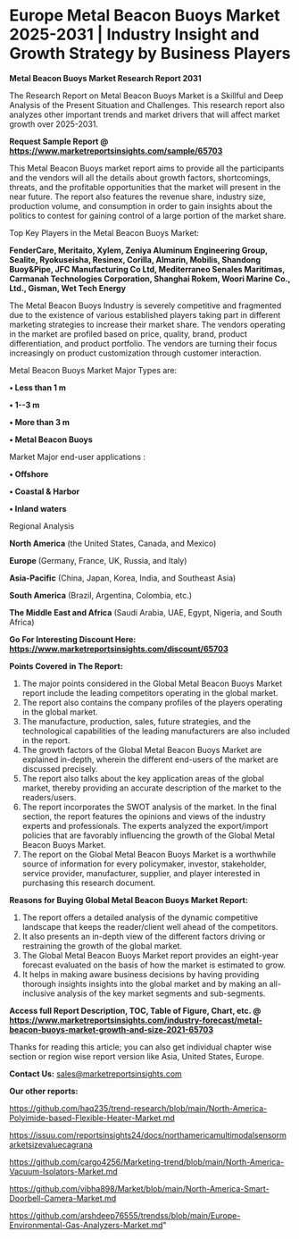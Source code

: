 # Europe Metal Beacon Buoys Market 2025-2031 | Industry Insight and Growth Strategy by Business Players

<strong>Metal Beacon Buoys Market Research Report 2031</strong>

The Research Report on Metal Beacon Buoys Market is a Skillful and Deep Analysis of the Present Situation and Challenges. This research report also analyzes other important trends and market drivers that will affect market growth over 2025-2031.

<strong>Request Sample Report @ <a href=https://www.marketreportsinsights.com/sample/65703>https://www.marketreportsinsights.com/sample/65703</a></strong>

This Metal Beacon Buoys market report aims to provide all the participants and the vendors will all the details about growth factors, shortcomings, threats, and the profitable opportunities that the market will present in the near future. The report also features the revenue share, industry size, production volume, and consumption in order to gain insights about the politics to contest for gaining control of a large portion of the market share.

Top Key Players in the Metal Beacon Buoys Market:

<strong>FenderCare, Meritaito, Xylem, Zeniya Aluminum Engineering Group, Sealite, Ryokuseisha, Resinex, Corilla, Almarin, Mobilis, Shandong Buoy&Pipe, JFC Manufacturing Co Ltd, Mediterraneo Senales Maritimas, Carmanah Technologies Corporation, Shanghai Rokem, Woori Marine Co., Ltd., Gisman, Wet Tech Energy</strong>

The Metal Beacon Buoys Industry is severely competitive and fragmented due to the existence of various established players taking part in different marketing strategies to increase their market share. The vendors operating in the market are profiled based on price, quality, brand, product differentiation, and product portfolio. The vendors are turning their focus increasingly on product customization through customer interaction.

Metal Beacon Buoys Market Major Types are:

<strong>• Less than 1 m

• 1--3 m

• More than 3 m

• Metal Beacon Buoys</strong>

Market Major end-user applications :

<strong>• Offshore

• Coastal & Harbor

• Inland waters</strong>

Regional Analysis

</u><strong><b>North America</b></strong> (the United States, Canada, and Mexico)

<strong><b>Europe </b></strong>(Germany, France, UK, Russia, and Italy)

<strong><b>Asia-Pacific</b></strong> (China, Japan, Korea, India, and Southeast Asia)

<strong><b>South America</b></strong> (Brazil, Argentina, Colombia, etc.)

<strong><b>The Middle East and Africa</b></strong> (Saudi Arabia, UAE, Egypt, Nigeria, and South Africa)

<strong>Go For Interesting Discount Here: <a href=https://www.marketreportsinsights.com/discount/65703>https://www.marketreportsinsights.com/discount/65703</a></strong>

<strong>Points Covered in The Report:</strong>
<ol>
  <li>The major points considered in the Global Metal Beacon Buoys Market report include the leading competitors operating in the global market.</li>
  <li>The report also contains the company profiles of the players operating in the global market.</li>
  <li>The manufacture, production, sales, future strategies, and the technological capabilities of the leading manufacturers are also included in the report.</li>
  <li>The growth factors of the Global Metal Beacon Buoys Market are explained in-depth, wherein the different end-users of the market are discussed precisely.</li>
  <li>The report also talks about the key application areas of the global market, thereby providing an accurate description of the market to the readers/users.</li>
  <li>The report incorporates the SWOT analysis of the market. In the final section, the report features the opinions and views of the industry experts and professionals. The experts analyzed the export/import policies that are favorably influencing the growth of the Global Metal Beacon Buoys Market.</li>
  <li>The report on the Global Metal Beacon Buoys Market is a worthwhile source of information for every policymaker, investor, stakeholder, service provider, manufacturer, supplier, and player interested in purchasing this research document.</li>
</ol>
<strong>Reasons for Buying Global Metal Beacon Buoys Market Report:</strong>

<ol>
  <li>The report offers a detailed analysis of the dynamic competitive landscape that keeps the reader/client well ahead of the competitors.</li>
  <li>It also presents an in-depth view of the different factors driving or restraining the growth of the global market.</li>
  <li>The Global Metal Beacon Buoys Market report provides an eight-year forecast evaluated on the basis of how the market is estimated to grow.</li>
  <li>It helps in making aware business decisions by having providing thorough insights insights into the global market and by making an all-inclusive analysis of the key market segments and sub-segments.</li>
</ol>
<strong>Access full Report Description, TOC, Table of Figure, Chart, etc. @ <a href=https://www.marketreportsinsights.com/industry-forecast/metal-beacon-buoys-market-growth-and-size-2021-65703>https://www.marketreportsinsights.com/industry-forecast/metal-beacon-buoys-market-growth-and-size-2021-65703</a></strong>


Thanks for reading this article; you can also get individual chapter wise section or region wise report version like Asia, United States, Europe.

<strong>Contact Us:</strong>
sales@marketreportsinsights.com

<strong>Our other reports:</strong>

<a href=https://github.com/haq235/trend-research/blob/main/North-America-Polyimide-based-Flexible-Heater-Market.md>https://github.com/haq235/trend-research/blob/main/North-America-Polyimide-based-Flexible-Heater-Market.md</a>

<a href=https://issuu.com/reportsinsights24/docs/northamericamultimodalsensormarketsizevaluecagrana>https://issuu.com/reportsinsights24/docs/northamericamultimodalsensormarketsizevaluecagrana</a>

<a href=https://github.com/cargo4256/Marketing-trend/blob/main/North-America-Vacuum-Isolators-Market.md>https://github.com/cargo4256/Marketing-trend/blob/main/North-America-Vacuum-Isolators-Market.md</a>

<a href=https://github.com/vibha898/Market/blob/main/North-America-Smart-Doorbell-Camera-Market.md>https://github.com/vibha898/Market/blob/main/North-America-Smart-Doorbell-Camera-Market.md</a>

<a href=https://github.com/arshdeep76555/trendss/blob/main/Europe-Environmental-Gas-Analyzers-Market.md>https://github.com/arshdeep76555/trendss/blob/main/Europe-Environmental-Gas-Analyzers-Market.md</a>"
